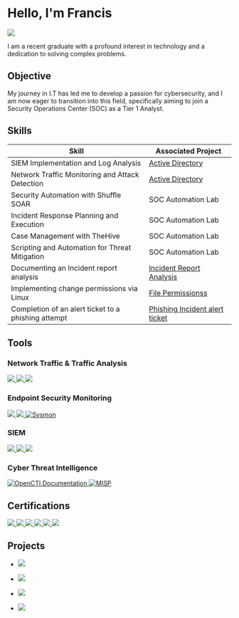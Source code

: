 # Hello, I'm Francis
<a href="https://linkedin.com"><img src="https://img.shields.io/badge/-LinkedIn-0072b1?&style=for-the-badge&logo=linkedin&logoColor=white" /></a>

I am a recent graduate with a profound interest in technology and a dedication to solving complex problems.

## Objective

My journey in I.T has led me to develop a passion for cybersecurity, and I am now eager to transition into this field, specifically aiming to join a Security Operations Center (SOC) as a Tier 1 Analyst.

## Skills

| Skill                                         | Associated Project         |
|-----------------------------------------------|----------------------------|
| SIEM Implementation and Log Analysis          | <a href="https://github.com/FrancisDunne/Active_Directory">Active Directory</a>|
| Network Traffic Monitoring and Attack Detection |  <a href="https://github.com/FrancisDunne/Active_Directory">Active Directory</a>|
| Security Automation with Shuffle SOAR         | SOC Automation Lab|
| Incident Response Planning and Execution      | SOC Automation Lab|
| Case Management with TheHive                  | SOC Automation Lab|
| Scripting and Automation for Threat Mitigation | SOC Automation Lab|
| Documenting an Incident report analysis | <a href="https://github.com/FrancisDunne/Incident_Report_Analysis">Incident Report Analysis</a>|
| Implementing change permissions via Linux | <a href="https://github.com/FrancisDunne/File_Permissions/blob/main/README.md">File Permissionss</a>|
| Completion of an alert ticket to a phishing attempt | <a href="https://github.com/FrancisDunne/Phishing_Incident_Alert_ticket/blob/main/README.md">Phishing Incident alert ticket</a>|

## Tools

### Network Traffic & Traffic Analysis
<div>
    <a href="https://www.wireshark.org/">
        <img src="https://img.shields.io/badge/-Wireshark-1679A7?&style=for-the-badge&logo=Wireshark&logoColor=white" />
    </a>
    <a href="https://suricata.io">
        <img src="https://img.shields.io/badge/-Suricata-EF3B2D?&style=for-the-badge&logo=Suricata&logoColor=white" />
    </a>
    <a href="https://zeek.org/">
        <img src="https://img.shields.io/badge/-Zeek-777BB4?&style=for-the-badge&logo=Zeek&logoColor=white" />
    </a>
</div>

### Endpoint Security Monitoring
<div>
    <a href="https://www.microsoft.com/en-us/security/business/defender-endpoint">
        <img src="https://img.shields.io/badge/-Microsoft_Defender_for_Endpoint-00A4EF?&style=for-the-badge&logo=Microsoft&logoColor=white" />
    </a>
    <a href="https://www.velocidex.com/">
        <img src="https://img.shields.io/badge/-Velociraptor-4B275F?&style=for-the-badge&logo=Velociraptor&logoColor=white" />
    </a>
    <a href="https://learn.microsoft.com/de-de/sysinternals/downloads/sysmon">
        <img src="https://img.shields.io/badge/-Sysmon-FFA07A?style=for-the-badge&logo=Microsoft&logoColor=white" alt="Sysmon" />
    </a>

</div>

### SIEM
<div>
    <a href="https://azure.microsoft.com/en-us/services/azure-sentinel/">
        <img src="https://img.shields.io/badge/-Microsoft_Sentinel-0078D4?&style=for-the-badge&logo=Microsoft&logoColor=white" />
    </a>
    <a href="https://www.splunk.com/">
        <img src="https://img.shields.io/badge/-Splunk-000000?&style=for-the-badge&logo=Splunk&logoColor=white" />
    </a>
    <a href="https://www.elastic.co/">
        <img src="https://img.shields.io/badge/-Elastic-005571?&style=for-the-badge&logo=Elastic&logoColor=white" />
    </a>
</div>

### Cyber Threat Intelligence
<div>
    <a href="https://docs.opencti.io/latest/">
        <img src="https://img.shields.io/badge/OpenCTI%20Documentation-008000?style=for-the-badge" alt="OpenCTI Documentation" />
    </a>
    <a href="https://www.misp-project.org/">
        <img src="https://img.shields.io/badge/MISP-0000FF?style=for-the-badge" alt="MISP" />
    </a>
</div>

### 


## Certifications
<div>
<a href="https://www.credly.com/badges/d2fdf457-a30a-458d-8894-61ef62bcf501">
<img src="https://img.shields.io/badge/-Security%2B-FF0000?&style=for-the-badge&logo=CompTIA&logoColor=white" />
</a>

<a href="https://github.com/FrancisDunne/FrancisDunne/files/15051890/Zertifikat_Dunne.Francis.James_FbW.P.22.-E04.5275.pdf" download>
    <img src="https://img.shields.io/badge/-DCI%20Python%20Development%20Extensive-FF4500?style=for-the-badge" />
</a>



<a href="https://www.coursera.org/account/accomplishments/specialization/JKRRFT8QLXU2">
<img src="https://img.shields.io/badge/-Google%20Cybersecurity%20Professional%20Certificate-4285F4?&style=for-the-badge&logo=google&logoColor=white" />
</a>

<a href="https://www.udemy.com/certificate/UC-034fe9ff-5359-4b4a-8475-4b0c5041e0b4/">
    <img src="https://img.shields.io/badge/-SOC%20Analyst%20(BLUETEAM)-FFD700?&style=for-the-badge" />
</a>

<a href="https://www.udemy.com/certificate/UC-deab99cd-820e-4807-826a-b39b4f536540/">
    <img src="https://img.shields.io/badge/-Ethical%20Hacking%20Bootcamp-006400?&style=for-the-badge" />
</a>

<a href="https://www.coursera.org/account/accomplishments/specialization/NNKDD8C83UAV">
    <img src="https://img.shields.io/badge/-Advanced%20Python%20Scripting%20for%20Cybersecurity-800080?style=for-the-badge&logo=infosec" />
</a>

</div>

## Projects
- <a href="https://github.com/FrancisDunne/Incident_Report_Analysis">
    <img src="https://img.shields.io/badge/-Incident%20Report%20Analysis-0000FF?style=for-the-badge" />
</a>

- <a href="https://github.com/FrancisDunne/Active_Directory">
    <img src="https://img.shields.io/badge/-Active%20Directory-0000FF?style=for-the-badge" />
</a>

- <a href="https://github.com/FrancisDunne/File_Permissions">
    <img src="https://img.shields.io/badge/-File%20Permissions-0000FF?style=for-the-badge" />
</a>

- <a href="https://github.com/FrancisDunne/Phishing_Incident_Alert_ticket">
    <img src="https://img.shields.io/badge/-Phishing%20Incident%20Alert%20Ticket-0000FF?style=for-the-badge" />
</a>



